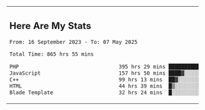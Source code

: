 <table border="0">
 <tr>
  <td>
      <h2>Here Are My Stats</h2>
 <!--START_SECTION:waka-->

```txt
From: 16 September 2023 - To: 07 May 2025

Total Time: 865 hrs 55 mins

PHP                                395 hrs 29 mins ███████████▒░░░░░░░░░░░░░   45.12 %
JavaScript                         157 hrs 50 mins ████▓░░░░░░░░░░░░░░░░░░░░   18.01 %
C++                                99 hrs 13 mins  ██▓░░░░░░░░░░░░░░░░░░░░░░   11.32 %
HTML                               44 hrs 39 mins  █▒░░░░░░░░░░░░░░░░░░░░░░░   05.10 %
Blade Template                     32 hrs 24 mins  █░░░░░░░░░░░░░░░░░░░░░░░░   03.70 %
```

<!--END_SECTION:waka-->
  </td>
    <td>
   <div align="start">
        <a href="https://open.spotify.com/user/dxso20he52f5d4ti73duavf95">
        <img width="200px" src="https://spotify-github-profile.kittinanx.com/api/view.svg?uid=dxso20he52f5d4ti73duavf95&cover_image=true&theme=default&show_offline=false&background_color=121212&interchange=false" alt="Spotify Now Playing">
    </a>
</div> 

  </td>
 </tr>

</table>






